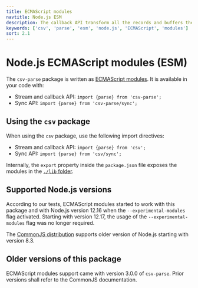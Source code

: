 ```yaml
---
title: ECMAScript modules
navtitle: Node.js ESM
description: The callback API transform all the records and buffers the results into a single dataset which is passed to a user provided function.
keywords: ['csv', 'parse', 'esm', 'node.js', 'ECMAScript', 'modules']
sort: 2.1
---
```


# Node.js ECMAScript modules (ESM)

The `csv-parse` package is written as [ECMAScript modules](https://nodejs.org/api/esm.html). It is available in your code with:

* Stream and callback API: `import {parse} from 'csv-parse';`
* Sync API: `import {parse} from 'csv-parse/sync';`

## Using the `csv` package

When using the `csv` package, use the following import directives:

* Stream and callback API: `import {parse} from 'csv';`
* Sync API: `import {parse} from 'csv/sync';`

Internally, the `export` property inside the `package.json` file exposes the modules in the [`./lib` folder](https://github.com/adaltas/node-csv/tree/master/packages/csv-parse/lib).

## Supported Node.js versions

According to our tests, ECMAScript modules started to work with this package and with Node.js version 12.16 when the `--experimental-modules` flag activated. Starting with version 12.17, the usage of the `--experimental-modules` flag was no longer required.

The [CommonJS distribution](/project/parse/nodejs_cjs/) supports older version of Node.js starting with version 8.3.

## Older versions of this package

ECMAScript modules support came with version 3.0.0 of `csv-parse`. Prior versions shall refer to the CommonJS documentation.
